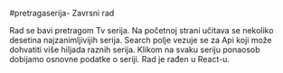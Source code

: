 #pretragaserija-
Zavrsni rad

Rad se bavi pretragom Tv serija.
Na početnoj strani učitava se nekoliko desetina najzanimljivijih serija.
Search polje vezuje se za Api koji može dohvatiti više hiljada raznih serija.
Klikom na svaku seriju ponaosob dobijamo osnovne podatke o seriji.
Rad je rađen u React-u.
